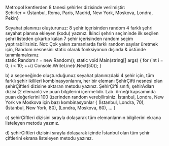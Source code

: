 Metropol kentlerden 8 tanesi şehirler dizisinde verilmiştir:  
    Şehirler = {İstanbul, Roma, Paris, Madrid, New York, Moskova, Londra, Pekin} 

Seyahat planınızı oluşturunuz: 8 şehir içerisinden random 4 farklı şehri seyahat planına ekleyen 
(kodu) yazınız. İkinci şehrin seçiminde ilk seçilen şehri listeden çıkartıp kalan 7 şehir 
içerisinden random seçim yaptırabilirsiniz. Not: Çok yakın zamanlarda farklı random sayılar 
üretmek için, Random nesnesini static olarak fonksiyonun dışında & üstünde tanımlamalısınız  
    static Random r = new Random(); 
    static void Main(string[] args) 
    { for (int i = 0; i < 10; ++i) 
        Console.WriteLine(r.Next(50)); } 
        
b) a seçeneğinde oluşturduğunuz seyahat planınızdaki 4 şehir için, tüm farklı şehir ikilileri 
kombinasyonlarını, her bir elemanı ŞehirÇifti nesnesi olan şehirÇiftleri dizisine aktaran 
metodu yazınız. ŞehirÇifti sınıfı, şehirAdları dizisi (2 elemanlı) ve puan bilgilerini 
içermelidir. Lab. örneği kapsamında puan değerlerini 100 üzerinden random verebilirsiniz. 
İstanbul, Londra, New York ve Moskova için bazı kombinasyonlar { (İstanbul, Londra, 70), 
(İstanbul, New York, 80), (Londra, Moskova, 60), … }

c) şehirÇiftleri dizisini sırayla dolaşarak tüm elemanlarının bilgilerini ekrana listeleyen 
metodu yazınız.  

d) şehirÇiftleri dizisini sırayla dolaşarak içinde İstanbul olan tüm şehir çiftlerini ekrana 
listeleyen metodu yazınız.